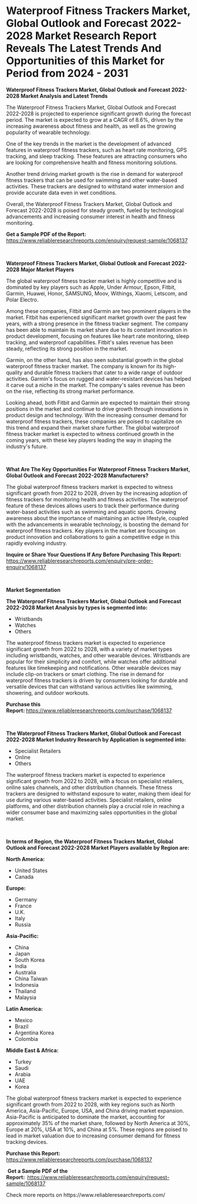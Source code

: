 <p><h1>Waterproof Fitness Trackers Market, Global Outlook and Forecast 2022-2028 Market Research Report Reveals The Latest Trends And Opportunities of this Market for Period from 2024 - 2031</h1></p><p><strong>Waterproof Fitness Trackers Market, Global Outlook and Forecast 2022-2028 Market Analysis and Latest Trends</strong></p>
<p><p>The Waterproof Fitness Trackers Market, Global Outlook and Forecast 2022-2028 is projected to experience significant growth during the forecast period. The market is expected to grow at a CAGR of 8.6%, driven by the increasing awareness about fitness and health, as well as the growing popularity of wearable technology. </p><p>One of the key trends in the market is the development of advanced features in waterproof fitness trackers, such as heart rate monitoring, GPS tracking, and sleep tracking. These features are attracting consumers who are looking for comprehensive health and fitness monitoring solutions. </p><p>Another trend driving market growth is the rise in demand for waterproof fitness trackers that can be used for swimming and other water-based activities. These trackers are designed to withstand water immersion and provide accurate data even in wet conditions. </p><p>Overall, the Waterproof Fitness Trackers Market, Global Outlook and Forecast 2022-2028 is poised for steady growth, fueled by technological advancements and increasing consumer interest in health and fitness monitoring.</p></p>
<p><strong>Get a Sample PDF of the Report:&nbsp;</strong> <a href="https://www.reliableresearchreports.com/enquiry/request-sample/1068137">https://www.reliableresearchreports.com/enquiry/request-sample/1068137</a></p>
<p>&nbsp;</p>
<p><strong>Waterproof Fitness Trackers Market, Global Outlook and Forecast 2022-2028 Major Market Players</strong></p>
<p><p>The global waterproof fitness tracker market is highly competitive and is dominated by key players such as Apple, Under Armour, Epson, Fitbit, Garmin, Huawei, Honor, SAMSUNG, Moov, Withings, Xiaomi, Letscom, and Polar Electro. </p><p>Among these companies, Fitbit and Garmin are two prominent players in the market. Fitbit has experienced significant market growth over the past few years, with a strong presence in the fitness tracker segment. The company has been able to maintain its market share due to its constant innovation in product development, focusing on features like heart rate monitoring, sleep tracking, and waterproof capabilities. Fitbit's sales revenue has been steady, reflecting its strong position in the market.</p><p>Garmin, on the other hand, has also seen substantial growth in the global waterproof fitness tracker market. The company is known for its high-quality and durable fitness trackers that cater to a wide range of outdoor activities. Garmin's focus on rugged and water-resistant devices has helped it carve out a niche in the market. The company's sales revenue has been on the rise, reflecting its strong market performance.</p><p>Looking ahead, both Fitbit and Garmin are expected to maintain their strong positions in the market and continue to drive growth through innovations in product design and technology. With the increasing consumer demand for waterproof fitness trackers, these companies are poised to capitalize on this trend and expand their market share further. The global waterproof fitness tracker market is expected to witness continued growth in the coming years, with these key players leading the way in shaping the industry's future.</p></p>
<p>&nbsp;</p>
<p><strong>What Are The Key Opportunities For Waterproof Fitness Trackers Market, Global Outlook and Forecast 2022-2028 Manufacturers?</strong></p>
<p><p>The global waterproof fitness trackers market is expected to witness significant growth from 2022 to 2028, driven by the increasing adoption of fitness trackers for monitoring health and fitness activities. The waterproof feature of these devices allows users to track their performance during water-based activities such as swimming and aquatic sports. Growing awareness about the importance of maintaining an active lifestyle, coupled with the advancements in wearable technology, is boosting the demand for waterproof fitness trackers. Key players in the market are focusing on product innovation and collaborations to gain a competitive edge in this rapidly evolving industry.</p></p>
<p><strong>Inquire or Share Your Questions If Any Before Purchasing This Report:</strong> <a href="https://www.reliableresearchreports.com/enquiry/pre-order-enquiry/1068137">https://www.reliableresearchreports.com/enquiry/pre-order-enquiry/1068137</a></p>
<p>&nbsp;</p>
<p><strong>Market Segmentation</strong></p>
<p><strong>The Waterproof Fitness Trackers Market, Global Outlook and Forecast 2022-2028 Market Analysis by types is segmented into:</strong></p>
<p><ul><li>Wristbands</li><li>Watches</li><li>Others</li></ul></p>
<p><p>The waterproof fitness trackers market is expected to experience significant growth from 2022 to 2028, with a variety of market types including wristbands, watches, and other wearable devices. Wristbands are popular for their simplicity and comfort, while watches offer additional features like timekeeping and notifications. Other wearable devices may include clip-on trackers or smart clothing. The rise in demand for waterproof fitness trackers is driven by consumers looking for durable and versatile devices that can withstand various activities like swimming, showering, and outdoor workouts.</p></p>
<p><strong>Purchase this Report:&nbsp;</strong><a href="https://www.reliableresearchreports.com/purchase/1068137">https://www.reliableresearchreports.com/purchase/1068137</a></p>
<p>&nbsp;</p>
<p><strong>The Waterproof Fitness Trackers Market, Global Outlook and Forecast 2022-2028 Market Industry Research by Application is segmented into:</strong></p>
<p><ul><li>Specialist Retailers</li><li>Online</li><li>Others</li></ul></p>
<p><p>The waterproof fitness trackers market is expected to experience significant growth from 2022 to 2028, with a focus on specialist retailers, online sales channels, and other distribution channels. These fitness trackers are designed to withstand exposure to water, making them ideal for use during various water-based activities. Specialist retailers, online platforms, and other distribution channels play a crucial role in reaching a wider consumer base and maximizing sales opportunities in the global market.</p></p>
<p>&nbsp;</p>
<p><strong>In terms of Region, the Waterproof Fitness Trackers Market, Global Outlook and Forecast 2022-2028 Market Players available by Region are:</strong></p>
<p>
    <p> <strong> North America: </strong>
        <ul>
            <li>United States</li>
            <li>Canada</li>
        </ul>
        </p> 
    <p> <strong> Europe: </strong>
        <ul>
            <li>Germany</li>
            <li>France</li>
            <li>U.K.</li>
            <li>Italy</li>
            <li>Russia</li>
        </ul>
        </p> 
    <p> <strong> Asia-Pacific: </strong>
        <ul>
            <li>China</li>
            <li>Japan</li>
            <li>South Korea</li>
            <li>India</li>
            <li>Australia</li>
            <li>China Taiwan</li>
            <li>Indonesia</li>
            <li>Thailand</li>
            <li>Malaysia</li>
        </ul>
        </p> 
    <p> <strong> Latin America: </strong>
        <ul>
            <li>Mexico</li>
            <li>Brazil</li>
            <li>Argentina Korea</li>
            <li>Colombia</li>
        </ul>
        </p> 
    <p> <strong> Middle East & Africa: </strong>
        <ul>
            <li>Turkey</li>
            <li>Saudi</li>
            <li>Arabia</li>
            <li>UAE</li>
            <li>Korea</li>
        </ul>
    </p>
    </p>
<p><p>The global waterproof fitness trackers market is expected to experience significant growth from 2022 to 2028, with key regions such as North America, Asia-Pacific, Europe, USA, and China driving market expansion. Asia-Pacific is anticipated to dominate the market, accounting for approximately 35% of the market share, followed by North America at 30%, Europe at 20%, USA at 10%, and China at 5%. These regions are poised to lead in market valuation due to increasing consumer demand for fitness tracking devices.</p></p>
<p><strong>Purchase this Report: </strong><a href="https://www.reliableresearchreports.com/purchase/1068137">https://www.reliableresearchreports.com/purchase/1068137</a></p>
<p>&nbsp;<strong>Get a Sample PDF of the Report:&nbsp;&nbsp;</strong><a href="https://www.reliableresearchreports.com/enquiry/request-sample/1068137">https://www.reliableresearchreports.com/enquiry/request-sample/1068137</a></p>
<p><strong></strong></p>
<p>Check more reports on https://www.reliableresearchreports.com/</p>